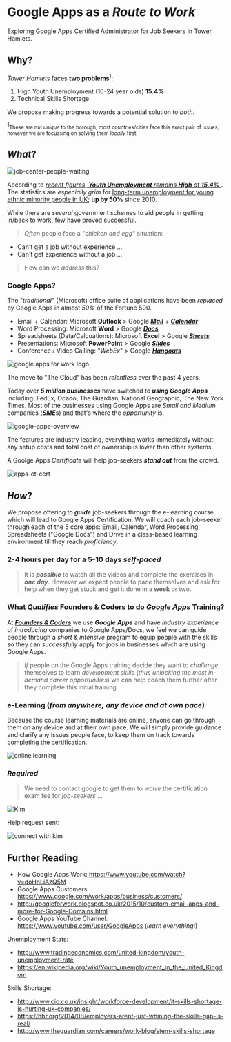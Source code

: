 # Google Apps as a *Route to Work*

Exploring Google Apps Certified Administrator for Job Seekers in Tower Hamlets.

## Why?

*Tower Hamlets* faces **two problems**<sup>1</sup>:

1. High Youth Unemployment (16-24 year olds) **15.4%**
2. Technical Skills Shortage.  

We propose making progress towards a potential solution to *both*.

<sup>1</sup><small>These are not *unique* to the borough,
most countries/cities face this exact pair of issues,
however we are focussing on solving them *locally* first.</small>

## *What*?

![job-center-people-waiting](https://cloud.githubusercontent.com/assets/194400/10373918/3610fe5a-6de8-11e5-98f1-40b6da171bf9.jpg)

According to [*recent figures*, ***Youth Unemployment*** *remains* ***High*** *at* ***15.4%*** ](http://www.theguardian.com/society/2015/feb/22/youth-unemployment-jobless-figure).
The statistics are *especially grim* for [long-term unemployment for young ethnic minority people in
UK](http://www.theguardian.com/society/2015/mar/10/50-rise-in-long-term-unemployed-youngsters-from-uk-ethnic-minorities); **up by 50%** since 2010.

While there are *several* government schemes to aid people in
getting in/back to work, few have proved successful.  

> *Often* people face a "*chicken and egg*" situation:
+ Can't get a job without experience ...
+ Can't get experience without a job ...  
> How can we *address* this?


### Google Apps?

The "*traditional*" (Microsoft) office suite of applications have
been *replaced* by Google Apps in almost *50%* of the Fortune 500.

+ Email + Calendar: Microsoft **Outlook** > Google [***Mail***](https://www.google.com/work/apps/business/products/gmail/) + [***Calendar***](https://www.google.com/work/apps/business/products/calendar/)
+ Word Processing: Microsoft **Word** > Google [***Docs***](https://www.google.com/work/apps/business/products/docs/)
+ Spreadsheets (Data/Calcuations): Microsoft **Excel** > Google [***Sheets***](https://www.google.com/work/apps/business/products/sheets/)
+ Presentations: Microsoft **PowerPoint** > Google [***Slides***](https://www.google.com/work/apps/business/products/slides/)
+ Conference / Video Calling: "*WebEx*" > Google [***Hangouts***](https://www.google.com/work/apps/business/products/hangouts/)


![google apps for work logo](https://cloud.githubusercontent.com/assets/194400/10389969/553b6d08-6e6d-11e5-921d-bb0bbc244e37.png)

The move to "The Cloud" has been *relentless* over the past 4 years.

Today over ***5 million businesses*** have switched to ***using Google Apps*** including:
FedEx, Ocado, The Guardian, National Geographic, The New York Times.
Most of the businesses using Google Apps are *Small and Medium* companies (***SME***s) and that's where the *opportunity* is.

![google-apps-overview](https://cloud.githubusercontent.com/assets/194400/10389573/b084b0e6-6e6a-11e5-9046-a49f62bd9365.png)

The features are industry leading, everything works immediately without
any setup costs and total cost of ownership is lower than other systems.

A Goolge Apps *Certificate* will help job-seekers ***stand out***
from the crowd.

![apps-ct-cert](https://cloud.githubusercontent.com/assets/194400/10390118/74e2d5a0-6e6e-11e5-8f87-61209fb0c2fd.jpg)

## *How*?

We propose offering to ***guide*** job-seekers through the
e-learning course which will lead to Google Apps Certification.
We will coach each job-seeker through each of the 5 core apps:
Email, Calendar, Word Processing, Spreadsheets ("Google Docs") and Drive in a class-based learning environment till they reach *proficiency*.

### 2-4 hours per day for a 5-10 days *self-paced*

> It is ***possible*** to watch all the videos and complete the exercises in ***one day***. However we expect people to pace themselves and ask for help when they get stuck and get it done in a **week** or two.

### What *Qualifies* Founders & Coders to do *Google Apps* Training?

At [***Founders & Coders***](http://www.foundersandcoders.com/about/) we use ***Google Apps*** and have
*industry experience* of *introducing* companies to Google Apps/Docs,
we feel we can guide people through a *short* & *intensive*
program to equip people with the skills so they can *successfully* apply for jobs in businesses which are using Google Apps.

> *If* people on the Google Apps training decide they want to
*challenge* themselves to learn *development skills*
(*thus unlocking the most in-demand career opportunities*)
we can help coach them further after
they complete this initial training.

### e-Learning (*from anywhere, any device and at own pace*)

Because the course learning materials are online, anyone can
go through them on any device and at their own pace.
We will simply provide guidance and clarify any issues people face,
to keep them on track towards completing the certification.

![online learning](https://cloud.githubusercontent.com/assets/194400/10389575/b28bcb36-6e6a-11e5-9f63-00ba0509ec22.png)


### *Required*

> We need to contact google to get them to *waive* the
certification exam fee for *job-seekers* ...

![Kim](https://cloud.githubusercontent.com/assets/194400/10390626/ba503a3a-6e71-11e5-9b84-ba233c0a02ef.png)

Help request sent:

![connect with kim](https://cloud.githubusercontent.com/assets/194400/10390738/6a84de4c-6e72-11e5-9d4b-bb93c19f11a9.png)


## Further Reading

+ How Google Apps Work: https://www.youtube.com/watch?v=doHnLiAzQ5M
+ Google Apps Customers: https://www.google.com/work/apps/business/customers/
+ http://googleforwork.blogspot.co.uk/2015/10/custom-email-apps-and-more-for-Google-Domains.html
+ Google Apps YouTube Channel:
https://www.youtube.com/user/GoogleApps (*learn everything*!)

Unemployment Stats:
+ http://www.tradingeconomics.com/united-kingdom/youth-unemployment-rate
+ https://en.wikipedia.org/wiki/Youth_unemployment_in_the_United_Kingdom

Skills Shortage:
+ http://www.cio.co.uk/insight/workforce-development/it-skills-shortage-is-hurting-uk-companies/
+ https://hbr.org/2014/08/employers-arent-just-whining-the-skills-gap-is-real/
+ http://www.theguardian.com/careers/work-blog/stem-skills-shortage
